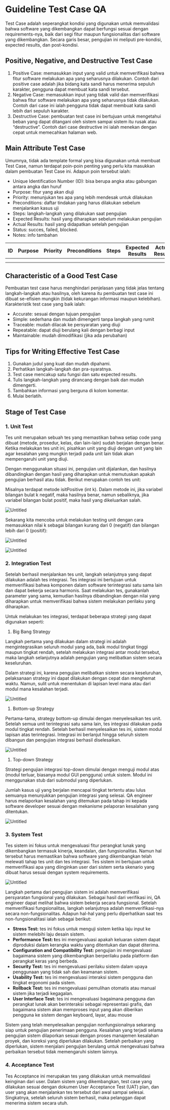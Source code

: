 # Guideline Test Case QA

Test Case adalah seperangkat kondisi yang digunakan untuk memvalidasi bahwa software yang dikembangkan dapat berfungsi sesuai dengan requirements-nya, baik dari segi fitur maupun fungsionalitas dari software yang dikembangkan. Secara garis besar, pengujian ini meliputi pre-kondisi, expected results, dan post-kondisi.

## Positive, Negative, and Destructive Test Case

1. Positive Case: memasukkan input yang valid untuk memverifikasi bahwa fitur software melakukan apa yang seharusnya dilakukan. Contoh dari positive case adalah jika bidang kata sandi harus menerima sepuluh karakter, pengguna dapat membuat kata sandi tersebut.
2. Negative Case: memasukkan input yang tidak valid dan memverifikasi bahwa fitur software melakukan apa yang seharusnya tidak dilakukan. Contoh dari case ini ialah pengguna tidak dapat membuat kata sandi lebih dari sepuluh karakter.
3. Destructive Case: pembuatan test case ini bertujuan untuk mengetahui beban yang dapat ditangani oleh sistem sampai sistem itu rusak atau “destructive”. Contoh dari case destructive ini ialah menekan dengan cepat untuk memecahkan halaman web.

## Main Attribute Test Case

Umumnya, tidak ada template formal yang bisa digunakan untuk membuat Test Case, namun terdapat poin-poin penting yang perlu kita masukkan dalam pembuatan Test Case ini. Adapun poin tersebut ialah:

- Unique Identification Number (ID): bisa berupa angka atau gabungan antara angka dan huruf
- Purpose: fitur yang akan diuji
- Priority: menunjukan tes apa yang lebih mendesak untuk dilakukan
- Preconditions: daftar tindakan yang harus dilakukan sebelum menjalankan kasus uji
- Steps: langkah-langkah yang dilakukan saat pengujian
- Expected Results: hasil yang diharapkan sebelum melakukan pengujian
- Actual Results: hasil yang didapatkan setelah pengujian
- Status: succes, failed, blocked.
- Notes: info tambahan

| ID | Purpose | Priority | Preconditions | Steps | Expected Results | Actual Results | Status | Notes |
| --- | --- | --- | --- | --- | --- | --- | --- | --- |
|  |  |  |  |  |  |  |  |  |
|  |  |  |  |  |  |  |  |  |

## Characteristic of a Good Test Case

Pembuatan test case harus menghindari penjelasan yang tidak jelas tentang langkah-langkah atau hasilnya, oleh karena itu pembuatan test case ini dibuat se-efisien mungkin (tidak kekurangan informasi maupun kelebihan). Karakteristik test case yang baik ialah:

- Accurate: sesuai dengan tujuan pengujian
- Simple: sederhana dan mudah dimengerti tanpa langkah yang rumit
- Traceable: mudah dilacak ke persyaratan yang diuji
- Repeatable: dapat diuji berulang kali dengan berbagi input
- Maintainable: mudah dimodifikasi (jika ada perubahan)

## Tips for Writing Effective Test Case

1. Gunakan judul yang kuat dan mudah dipahami.
2. Perhatikan langkah-langkah dan pra-syaratnya.
3. Test case mencakup satu fungsi dan satu expected results.
4. Tulis langkah-langkah yang dirancang dengan baik dan mudah dimengerti.
5. Tambahkan informasi yang berguna di kolom komentar.
6. Mulai berlatih.

## Stage of Test Case

### 1. Unit Test

Tes unit merupakan sebuah tes yang memastikan bahwa setiap code yang dibuat (metode, prosedur, kelas, dan lain-lain) sudah berjalan dengan benar. Ketika melakukan tes unit ini, pisahkan unit yang diuji dengan unit yang lain agar kesalahan yang mungkin terjadi pada unit lain tidak akan mempengaruhi unit yang diuji.

Dengan menggunakan situasi ini, pengujian unit dijalankan, dan hasilnya dibandingkan dengan hasil yang diharapkan untuk memutuskan apakah pengujian berhasil atau tidak. Berikut merupakan contoh tes unit:

Misalnya terdapat metode isitPositive (int k). Dalam metode ini, jika variabel bilangan bulat k negatif, maka hasilnya benar, namun sebaliknya, jika variabel bilangan bulat positif, maka hasil yang dikeluarkan salah.

![Untitled](Guideline%20Test%20Case%20QA%203a5ff983f87045bf87febb1ec69e203d/Untitled.png)

Sekarang kita mencoba untuk melakukan testing unit dengan cara memasukkan nilai k sebagai bilangan kurang dari 0 (negatif) dan bilangan lebih dari 0 (positif):

![Untitled](Guideline%20Test%20Case%20QA%203a5ff983f87045bf87febb1ec69e203d/Untitled%201.png)

![Untitled](Guideline%20Test%20Case%20QA%203a5ff983f87045bf87febb1ec69e203d/Untitled%202.png)

### 2. Integration Test

Setelah berhasil menjalankan tes unit, langkah selanjutnya yang dapat dilakukan adalah tes integrasi. Tes integrasi ini bertujuan untuk memverifikasi bahwa komponen dalam software terintegrasi satu sama lain dan dapat bekerja secara harmonis. Saat melakukan tes, gunakanlah parameter yang sama, kemudian hasilnya dibandingkan dengan nilai yang diharapkan untuk memverifikasi bahwa sistem melakukan perilaku yang diharapkan.

Untuk melakukan tes integrasi, terdapat beberapa strategi yang dapat digunakan seperti:

1. Big Bang Strategy

Langkah pertama yang dilakukan dalam strategi ini adalah mengintegrasikan seluruh modul yang ada, baik modul tingkat tinggi maupun tingkat rendah, setelah melakukan integrasi antar modul tersebut, maka langkah selanjutnya adalah pengujian yang melibatkan sistem secara keseluruhan.

Dalam strategi ini, karena pengujian melibatkan sistem secara keseluruhan, pelaksanaan strategy ini dapat dilakukan dengan cepat dan menghemat waktu. Namun, sulit untuk menentukan di lapisan level mana atau dari modul mana kesalahan terjadi.

![Untitled](Guideline%20Test%20Case%20QA%203a5ff983f87045bf87febb1ec69e203d/Untitled%203.png)

1. Bottom-up Strategy

Pertama-tama, strategy bottom-up dimulai dengan menyelesaikan tes unit. Setelah semua unit terintegrasi satu sama lain, tes integrasi dilakukan pada modul tingkat rendah. Setelah berhasil menyelesaikan tes ini, sistem modul lapisan atas terintegrasi. Integrasi ini berlanjut hingga seluruh sistem dibangun dan pengujian integrasi berhasil diselesaikan.

![Untitled](Guideline%20Test%20Case%20QA%203a5ff983f87045bf87febb1ec69e203d/Untitled%204.png)

1. Top-down Strategy

Strategi pengujian integrasi top-down dimulai dengan menguji modul atas (modul terluar, biasanya modul GUI pengguna) untuk sistem. Modul ini menggunakan stub dari submodul yang diperlukan.

Jumlah kasus uji yang berjalan mencapai tingkat tertentu atau lulus semuanya menunjukkan pengujian integrasi yang selesai. QA engineer harus melaporkan kesalahan yang ditemukan pada tahap ini kepada software developer sesuai dengan mekanisme pelaporan kesalahan yang ditentukan.

![Untitled](Guideline%20Test%20Case%20QA%203a5ff983f87045bf87febb1ec69e203d/Untitled%205.png)

### 3. System Test

Tes sistem ini fokus untuk mengevaluasi fitur perangkat lunak yang dikembangkan termasuk kinerja, keandalan, dan fungsionalitas. Namun hal tersebut harus memastikan bahwa software yang dikembangkan telah melewati tahap tes unit dan tes integrasi. Tes sistem ini bertujuan untuk memverifikasi apa yang diinginkan user dari sistem serta skenario yang dibuat harus sesuai dengan system requirements.

![Untitled](Guideline%20Test%20Case%20QA%203a5ff983f87045bf87febb1ec69e203d/Untitled%206.png)

Langkah pertama dari pengujian sistem ini adalah memverifikasi persyaratan fungsional yang dilakukan. Sebagai hasil dari verifikasi ini, QA engineer dapat melihat bahwa sistem bekerja secara fungsional. Setelah memverifikasi fungsionalitas, langkah selanjutnya adalah memverifikasi-nya secara non-fungsionalitas. Adapun hal-hal yang perlu diperhatikan saat tes non-fungsionalitasi ialah sebagai berikut:

- **Stress Test:** tes ini fokus untuk menguji sistem ketika laju input ke sistem melebihi laju desain sistem.
- **Performance Test: t**es ini mengevaluasi apakah keluaran sistem dapat diproduksi dalam kerangka waktu yang ditentukan dan dapat diterima.
- **Configuration and Compatibility Test:** pengujian ini mengevaluasi bagaimana sistem yang dikembangkan berperilaku pada platform dan perangkat keras yang berbeda.
- **Security Test:** tes ini mengevaluasi perilaku sistem dalam upaya penggunaan yang tidak sah dan keamanan sistem.
- **Usability Test:** tes ini mengevaluasi interaksi sistem pengguna dan tingkat ergonomi pada sistem.
- **Rollback Test:** tes ini mengevaluasi pemulihan otomatis atau manual sistem jika terjadi kegagalan.
- **User Interface Test:** tes ini mengevaluasi bagaimana pengguna dan perangkat lunak akan berinteraksi sebagai representasi grafis, dan bagaimana sistem akan memproses input yang akan diberikan pengguna ke sistem dengan keyboard, layar, atau mouse

Sistem yang telah menyelesaikan pengujian nonfungsionalnya sekarang siap untuk pengujian penerimaan pengguna. Kesalahan yang terjadi selama pengujian sistem dilaporkan sesuai dengan proses manajemen kesalahan proyek, dan koreksi yang diperlukan dilakukan. Setelah perbaikan yang diperlukan, sistem menjalani pengujian berulang untuk mengevaluasi bahwa perbaikan tersebut tidak memengaruhi sistem lainnya.

### 4. Acceptance Test

Tes Acceptance ini merupakan tes yang dilakukan untuk memvalidasi keinginan dari user. Dalam sistem yang dikembangkan, test case yang dilakukan sesuai dengan dokumen User Acceptance Test (UAT) plan, dan user yang akan menjalankan tes tersebut dari awal sampai selesai. Singkatnya, setelah seluruh sistem berhasil, maka pelanggan dapat menerima sistem secara utuh.
